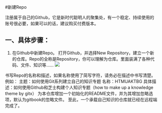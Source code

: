 
#新建Repo

注册属于自己的Github，它是新时代聪明人的聚集处，有一个稳定、持续使用的账号很必要，如果可以的话，建议购买付费版本。
## 一、具体步骤：
1. 在Github中新建Repo。
打开Github，并选择New Repository，建立一个新的仓库。Repo的全称是Repository，你可以理解为仓库。里面装满了各种代码、文件、知识等……
![](./_image/1.png)

书写Repo的名称和描述，如果名称使用了简写字符，请务必在描述中书写清楚。例如：
主题：如何使用Git系列建立自己的知识专题
名称：HTMUAKTBG
具体描述：如何使用Github和芝士构建个人知识专题（how to make up a knowledge theme by gitx）
为本仓库增加一个初始化的README文件，并为其增加忽略选项，默认为gitbook的忽略文件。
至此，一个承载自己知识的仓库就已经在远程端完成了。